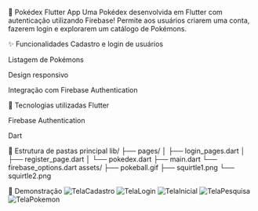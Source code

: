 📱 Pokédex Flutter App
Uma Pokédex desenvolvida em Flutter com autenticação utilizando Firebase!
Permite aos usuários criarem uma conta, fazerem login e explorarem um catálogo de Pokémons.

✨ Funcionalidades
Cadastro e login de usuários

Listagem de Pokémons

Design responsivo

Integração com Firebase Authentication

🚀 Tecnologias utilizadas
Flutter

Firebase Authentication

Dart

📁 Estrutura de pastas principal
lib/
 ├── pages/
 │    ├── login_pages.dart
 │    ├── register_page.dart
 │    └── pokedex.dart
 ├── main.dart
 └── firebase_options.dart
assets/
 ├── pokeball.gif
 ├── squirtle1.png
 └── squirtle2.png

🎨 Demonstração
![TelaCadastro](https://github.com/user-attachments/assets/1470fe02-83db-4c18-a8e8-3a7baf270b3f)
![TelaLogin](https://github.com/user-attachments/assets/3f3d1f91-7120-471a-9c3d-7a15500fbd34)
![TelaInicial](https://github.com/user-attachments/assets/0db78b2c-10bb-44e7-bbc7-fb0aae38aa2a)
![TelaPesquisa](https://github.com/user-attachments/assets/838ecccf-d558-41a1-ac2f-f3600f8951ba)
![TelaPokemon](https://github.com/user-attachments/assets/7edf43e4-2472-4f12-8aa1-182a40ec4a24)


